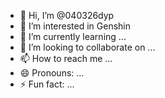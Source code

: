 - 👋 Hi, I’m @040326dyp
- 👀 I’m interested in Genshin
- 🌱 I’m currently learning ...
- 💞️ I’m looking to collaborate on ...
- 📫 How to reach me ...
- 😄 Pronouns: ...
- ⚡ Fun fact: ...

<!---
040326dyp/040326dyp is a ✨ special ✨ repository because its `README.md` (this file) appears on your GitHub profile.
You can click the Preview link to take a look at your changes.
--->
